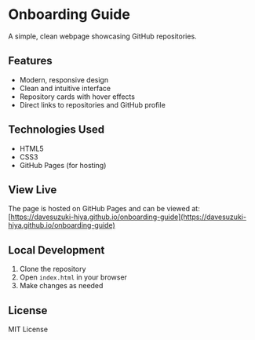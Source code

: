 # Onboarding Guide

A simple, clean webpage showcasing GitHub repositories.

## Features

- Modern, responsive design
- Clean and intuitive interface
- Repository cards with hover effects
- Direct links to repositories and GitHub profile

## Technologies Used

- HTML5
- CSS3
- GitHub Pages (for hosting)

## View Live

The page is hosted on GitHub Pages and can be viewed at: [https://davesuzuki-hiya.github.io/onboarding-guide](https://davesuzuki-hiya.github.io/onboarding-guide)

## Local Development

1. Clone the repository
2. Open `index.html` in your browser
3. Make changes as needed

## License

MIT License 